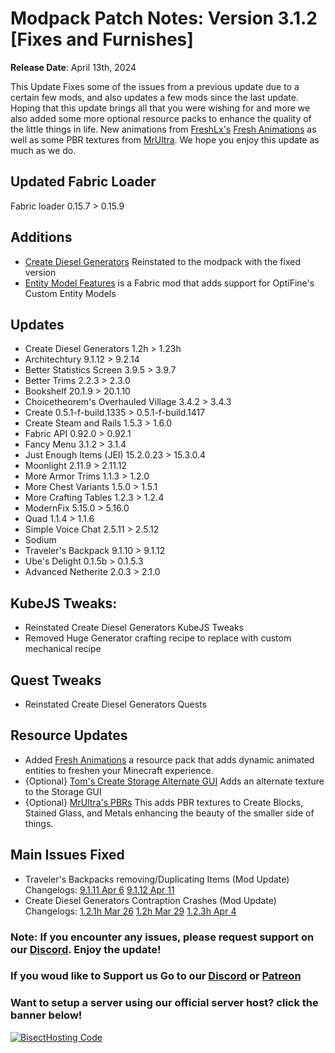 # Modpack Patch Notes: Version 3.1.2 [Fixes and Furnishes]
**Release Date**: April 13th, 2024

This Update Fixes some of the issues from a previous update due to a certain few mods, and also updates a few mods since the last update. Hoping that this update brings all that you were wishing for and more we also added some more optional resource packs to enhance the quality of the little things in life. New animations from [FreshLx's](https://modrinth.com/user/FreshLX) [Fresh Animations](https://modrinth.com/resourcepack/fresh-animations) as well as some PBR textures from [MrUltra](https://modrinth.com/user/MrUltra). We hope you enjoy this update as much as we do.


## Updated Fabric Loader
Fabric loader 0.15.7 > 0.15.9

## Additions
- [Create Diesel Generators](https://modrinth.com/mod/create-diesel-generators-fabric) Reinstated to the modpack with the fixed version
- [Entity Model Features](https://modrinth.com/mod/entity-model-features) is a Fabric mod that adds support for OptiFine's Custom Entity Models


## Updates
- Create Diesel Generators 1.2h > 1.23h
- Architechtury 9.1.12 > 9.2.14
- Better Statistics Screen 3.9.5 > 3.9.7
- Better Trims 2.2.3 > 2.3.0
- Bookshelf 20.1.9 > 20.1.10
- Choicetheorem's Overhauled Village 3.4.2 > 3.4.3
- Create 0.5.1-f-build.1335 > 0.5.1-f-build.1417
- Create Steam and Rails 1.5.3 > 1.6.0
- Fabric API 0.92.0 > 0.92.1
- Fancy Menu 3.1.2 > 3.1.4
- Just Enough Items (JEI) 15.2.0.23 > 15.3.0.4
- Moonlight 2.11.9 > 2.11.12
- More Armor Trims 1.1.3 > 1.2.0
- More Chest Variants 1.5.0 > 1.5.1
- More Crafting Tables 1.2.3 > 1.2.4
- ModernFix 5.15.0 > 5.16.0
- Quad 1.1.4 > 1.1.6
- Simple Voice Chat 2.5.11 > 2.5.12
- Sodium 
- Traveler's Backpack 9.1.10 > 9.1.12
- Ube's Delight 0.1.5b > 0.1.5.3 
- Advanced Netherite 2.0.3 > 2.1.0



## KubeJS Tweaks:
- Reinstated Create Diesel Generators KubeJS Tweaks
- Removed Huge Generator crafting recipe to replace with custom mechanical recipe

## Quest Tweaks
- Reinstated Create Diesel Generators Quests

## Resource Updates
- Added [Fresh Animations](https://modrinth.com/resourcepack/fresh-animations) a resource pack that adds dynamic animated entities to freshen your Minecraft experience.
- {Optional} [Tom's Create Storage Alternate GUI](https://modrinth.com/resourcepack/toms-create-storage/version/Optional) Adds an alternate texture to the Storage GUI
- {Optional} [MrUltra's PBRs](https://modrinth.com/user/MrUltra) This adds PBR textures to Create Blocks, Stained Glass, and Metals enhancing the beauty of the smaller side of things.

## Main Issues Fixed
- Traveler's Backpacks removing/Duplicating Items (Mod Update) Changelogs: [9.1.11 Apr 6](https://modrinth.com/mod/travelersbackpack/version/OZYAzeTR) [9.1.12 Apr 11](https://modrinth.com/mod/travelersbackpack/version/kf3NfFx1)
- Create Diesel Generators Contraption Crashes (Mod Update) Changelogs: [1.2.1h Mar 26](https://modrinth.com/mod/create-diesel-generators-fabric/version/1.20.1-1.2.1h) [1.2h Mar 29](https://modrinth.com/mod/create-diesel-generators-fabric/version/1.20.1-1.2h) [1.2.3h Apr 4](https://modrinth.com/mod/create-diesel-generators-fabric/version/1.20.1-1.2.3h)

### Note: If you encounter any issues, please request support on our [Discord](https://discord.gg/quenZthXgy). Enjoy the update!
### If you woud like to Support us Go to our [Discord](https://discord.gg/quenZthXgy) or [Patreon](https://www.patreon.com/landscapes_reimagined)
### Want to setup a server using our official server host? click the banner below!
[![BisectHosting Code](https://raw.githubusercontent.com/M0nkeyPr0grammer/Landscapes-Reimagined/main/BH_Landscape_Reimagined.png)](https://bisecthosting.com/M0nkeyPr0grammer?r=modrinth+chanelog)